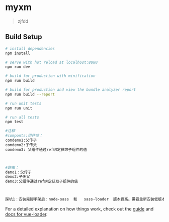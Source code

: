 # myxm

> zjfdd

## Build Setup

``` bash
# install dependencies
npm install

# serve with hot reload at localhost:8080
npm run dev

# build for production with minification
npm run build

# build for production and view the bundle analyzer report
npm run build --report

# run unit tests
npm run unit

# run all tests
npm test

#注释
#componts:组件位：
comdemo1:父传子
comdemo2:子传父
comdemo3: 父组件通过ref绑定获取子组件的值



#路由：
demo1：父传子
demo2:子传父
demo3:父组件通过ref绑定获取子组件的值



踩坑1：安装完脚手架后：node-sass  和   sass-loader  版本提高。需要重新安装低版本
```

For a detailed explanation on how things work, check out the [guide](http://vuejs-templates.github.io/webpack/) and [docs for vue-loader](http://vuejs.github.io/vue-loader).
